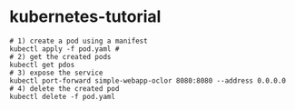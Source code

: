 # kubernetes-tutorial
    # 1) create a pod using a manifest 
    kubectl apply -f pod.yaml #
    # 2) get the created pods
    kubectl get pdos
    # 3) expose the service
    kubectl port-forward simple-webapp-oclor 8080:8080 --address 0.0.0.0
    # 4) delete the created pod
    kubectl delete -f pod.yaml
